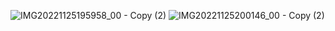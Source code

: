 ![IMG20221125195958_00 - Copy (2)](https://github.com/Luckysinghsolanki91/IOT_Management/assets/111677742/c19f3881-e1bd-4720-9f82-221330ae3de0)
![IMG20221125200146_00 - Copy (2)](https://github.com/Luckysinghsolanki91/IOT_Management/assets/111677742/8d98b043-9d4f-41db-9b81-aba692906ecd)
